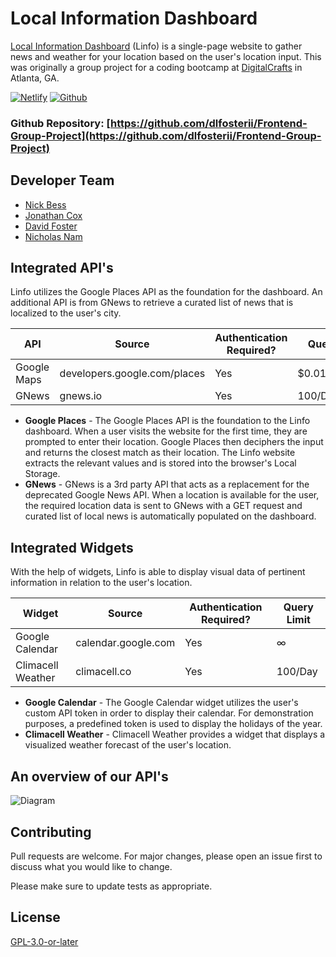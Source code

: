 # Local Information Dashboard
[Local Information Dashboard](https://wizardly-khorana-147bb3.netlify.app/) (Linfo) is a single-page website to gather news and weather for your location based on the user's location input. This was originally a group project for a coding bootcamp at [DigitalCrafts](https://www.digitalcrafts.com/) in Atlanta, GA.


[![Netlify](https://github.com/dlfosterii/Frontend-Group-Project/blob/master/resources/images/netlify-logo.png?raw=true)](https://wizardly-khorana-147bb3.netlify.app/)
[![Github](https://github.com/dlfosterii/Frontend-Group-Project/blob/master/resources/images/github-logo.png?raw=true)](https://github.com/dlfosterii/Frontend-Group-Project)


### Github Repository: [https://github.com/dlfosterii/Frontend-Group-Project](https://github.com/dlfosterii/Frontend-Group-Project)

## Developer Team
 - [Nick Bess](https://github.com/NBESS)
 - [Jonathan Cox](https://github.com/jonathancox1)
 - [David Foster](https://github.com/dlfosterii)
 - [Nicholas Nam](https://github.com/n1ckDotEXE)

## Integrated API's


Linfo utilizes the Google Places API as the foundation for the dashboard. An additional API is from GNews to retrieve a curated list of news that is localized to the user's city.

|API|Source|Authentication Required?|Query Limit|
|---|------|------------------------|-----------|
|Google Maps|developers.google.com/places|Yes|$0.017/Request|
|GNews|gnews.io|Yes|100/Day


- **Google Places** - The Google Places API is the foundation to the Linfo dashboard. When a user visits the website for the first time, they are prompted to enter their location. Google Places then deciphers the input and returns the closest match as their location. The Linfo website extracts the relevant values and is stored into the browser's Local Storage.
- **GNews** - GNews is a 3rd party API that acts as a replacement for the deprecated Google News API. When a location is available for the user, the required location data is sent to GNews with a GET request and curated list of local news is automatically populated on the dashboard.


## Integrated Widgets
With the help of widgets, Linfo is able to display visual data of pertinent information in relation to the user's location.


|Widget|Source|Authentication Required?|Query Limit|
|------|------|------------------------|-----------|
|Google Calendar|calendar.google.com|Yes|∞|
|Climacell Weather|climacell.co|Yes|100/Day|

  - **Google Calendar** - The Google Calendar widget utilizes the user's custom API token in order to display their calendar. For demonstration purposes, a predefined token is used to display the holidays of the year.
- **Climacell Weather** - Climacell Weather provides a widget that displays a visualized weather forecast of the user's location. 
  

## An overview of our API's

![Diagram](https://i.imgur.com/VYXnuPZ.png)
  
## Contributing

Pull requests are welcome. For major changes, please open an issue first to discuss what you would like to change.

Please make sure to update tests as appropriate.

  
## License

[GPL-3.0-or-later](https://spdx.org/licenses/GPL-3.0-or-later.html)
